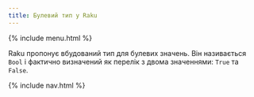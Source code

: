 ```yaml
---
title: Булевий тип у Raku
---
```


{% include menu.html %}

Raku пропонує вбудований тип для булевих значень. Він називається `Bool` і фактично визначений як перелік з двома значеннями: `True` та `False`.

{% include nav.html %}